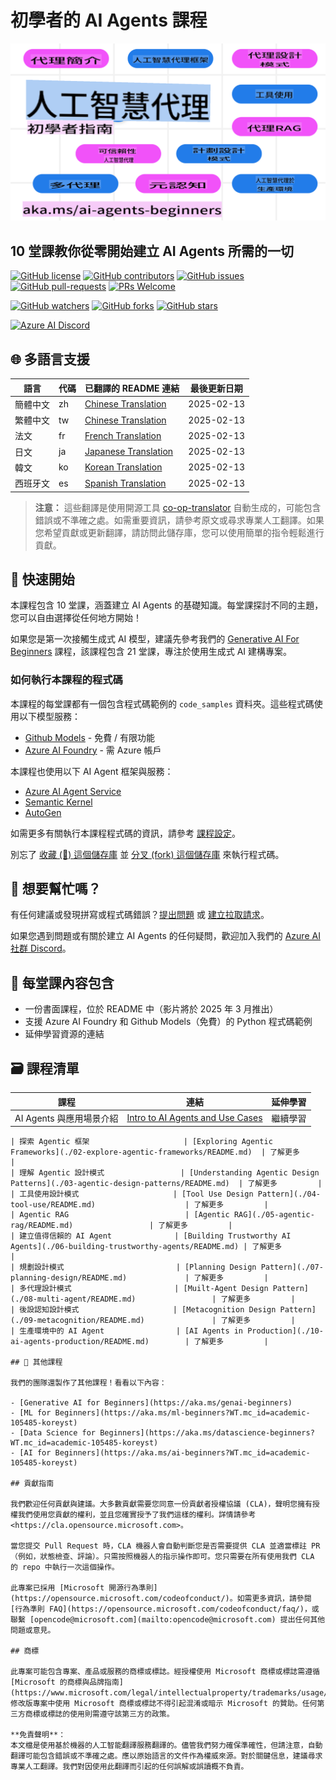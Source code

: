 # 初學者的 AI Agents 課程

![Generative AI For Beginners](../../translated_images/repo-thumbnail.fdd5f487bb7274d4a08459d76907ec4914de268c99637e9af082b1d3eb0730e2.tw.png?WT.mc_id=academic-105485-koreyst)

## 10 堂課教你從零開始建立 AI Agents 所需的一切

[![GitHub license](https://img.shields.io/github/license/microsoft/ai-agents-for-beginners.svg)](https://github.com/microsoft/ai-agents-for-beginners/blob/master/LICENSE?WT.mc_id=academic-105485-koreyst)
[![GitHub contributors](https://img.shields.io/github/contributors/microsoft/ai-agents-for-beginners.svg)](https://GitHub.com/microsoft/ai-agents-for-beginners/graphs/contributors/?WT.mc_id=academic-105485-koreyst)
[![GitHub issues](https://img.shields.io/github/issues/microsoft/ai-agents-for-beginners.svg)](https://GitHub.com/microsoft/ai-agents-for-beginners/issues/?WT.mc_id=academic-105485-koreyst)
[![GitHub pull-requests](https://img.shields.io/github/issues-pr/microsoft/ai-agents-for-beginners.svg)](https://GitHub.com/microsoft/ai-agents-for-beginners/pulls/?WT.mc_id=academic-105485-koreyst)
[![PRs Welcome](https://img.shields.io/badge/PRs-welcome-brightgreen.svg?style=flat-square)](http://makeapullrequest.com?WT.mc_id=academic-105485-koreyst)

[![GitHub watchers](https://img.shields.io/github/watchers/microsoft/ai-agents-for-beginners.svg?style=social&label=Watch)](https://GitHub.com/microsoft/ai-agents-for-beginners/watchers/?WT.mc_id=academic-105485-koreyst)
[![GitHub forks](https://img.shields.io/github/forks/microsoft/ai-agents-for-beginners.svg?style=social&label=Fork)](https://GitHub.com/microsoft/ai-agents-for-beginners/network/?WT.mc_id=academic-105485-koreyst)
[![GitHub stars](https://img.shields.io/github/stars/microsoft/ai-agents-for-beginners.svg?style=social&label=Star)](https://GitHub.com/microsoft/ai-agents-for-beginners/stargazers/?WT.mc_id=academic-105485-koreyst)

[![Azure AI Discord](https://dcbadge.limes.pink/api/server/kzRShWzttr)](https://discord.gg/kzRShWzttr)

## 🌐 多語言支援

| 語言                  | 代碼 | 已翻譯的 README 連結                                   | 最後更新日期   |
|-----------------------|------|-----------------------------------------------------|--------------|
| 簡體中文              | zh   | [Chinese Translation](../zh/README.md)  | 2025-02-13   |
| 繁體中文              | tw   | [Chinese Translation](./README.md)  | 2025-02-13   |
| 法文                  | fr   | [French Translation](../fr/README.md)   | 2025-02-13   |
| 日文                  | ja   | [Japanese Translation](../ja/README.md) | 2025-02-13   |
| 韓文                  | ko   | [Korean Translation](../ko/README.md)   | 2025-02-13   |
| 西班牙文              | es   | [Spanish Translation](../es/README.md)  | 2025-02-13   |

> **注意：**
> 這些翻譯是使用開源工具 [co-op-translator](https://github.com/Azure/co-op-translator) 自動生成的，可能包含錯誤或不準確之處。如需重要資訊，請參考原文或尋求專業人工翻譯。如果您希望貢獻或更新翻譯，請訪問此儲存庫，您可以使用簡單的指令輕鬆進行貢獻。

## 🌱 快速開始

本課程包含 10 堂課，涵蓋建立 AI Agents 的基礎知識。每堂課探討不同的主題，您可以自由選擇從任何地方開始！

如果您是第一次接觸生成式 AI 模型，建議先參考我們的 [Generative AI For Beginners](https://aka.ms/genai-beginners) 課程，該課程包含 21 堂課，專注於使用生成式 AI 建構專案。

### 如何執行本課程的程式碼

本課程的每堂課都有一個包含程式碼範例的 `code_samples` 資料夾。這些程式碼使用以下模型服務：

- [Github Models](https://aka.ms/ai-agents-beginners/github-models) - 免費 / 有限功能
- [Azure AI Foundry](https://aka.ms/ai-agents-beginners/ai-foundry) - 需 Azure 帳戶

本課程也使用以下 AI Agent 框架與服務：

- [Azure AI Agent Service](https://aka.ms/ai-agents-beginners/ai-agent-service)
- [Semantic Kernel](https://aka.ms/ai-agents-beginners/semantic-kernel)
- [AutoGen](https://aka.ms/ai-agents/autogen)

如需更多有關執行本課程程式碼的資訊，請參考 [課程設定](./00-course-setup/README.md)。

別忘了 [收藏 (🌟) 這個儲存庫](https://docs.github.com/en/get-started/exploring-projects-on-github/saving-repositories-with-stars?WT.mc_id=academic-105485-koreyst) 並 [分叉 (fork) 這個儲存庫](https://github.com/microsoft/ai-agents-for-beginners/fork) 來執行程式碼。

## 🙏 想要幫忙嗎？

有任何建議或發現拼寫或程式碼錯誤？[提出問題](https://github.com/microsoft/ai-agents-for-beginners/issues?WT.mc_id=academic-105485-koreyst) 或 [建立拉取請求](https://github.com/microsoft/ai-agents-for-beginners/pulls?WT.mc_id=academic-105485-koreyst)。

如果您遇到問題或有關於建立 AI Agents 的任何疑問，歡迎加入我們的 [Azure AI 社群 Discord](https://discord.gg/kzRShWzttr)。

## 📂 每堂課內容包含

- 一份書面課程，位於 README 中（影片將於 2025 年 3 月推出）
- 支援 Azure AI Foundry 和 Github Models（免費）的 Python 程式碼範例
- 延伸學習資源的連結

## 🗃️ 課程清單

| **課程**                             | **連結**                                   | **延伸學習**     |
|--------------------------------------|--------------------------------------------|------------------|
| AI Agents 與應用場景介紹             | [Intro to AI Agents and Use Cases](./01-intro-to-ai-agents/README.md) | 繼續學習         |
```
| 探索 Agentic 框架                     | [Exploring Agentic Frameworks](./02-explore-agentic-frameworks/README.md)  | 了解更多         |
| 理解 Agentic 設計模式                 | [Understanding Agentic Design Patterns](./03-agentic-design-patterns/README.md)  | 了解更多         |
| 工具使用設計模式                     | [Tool Use Design Pattern](./04-tool-use/README.md)                    | 了解更多         |
| Agentic RAG                          | [Agentic RAG](./05-agentic-rag/README.md)                 | 了解更多         |
| 建立值得信賴的 AI Agent              | [Building Trustworthy AI Agents](./06-building-trustworthy-agents/README.md) | 了解更多         |
| 規劃設計模式                         | [Planning Design Pattern](./07-planning-design/README.md)             | 了解更多         |
| 多代理設計模式                       | [Muilt-Agent Design Pattern](./08-multi-agent/README.md)                 | 了解更多         |
| 後設認知設計模式                     | [Metacognition Design Pattern](./09-metacognition/README.md)               | 了解更多         |
| 生產環境中的 AI Agent                | [AI Agents in Production](./10-ai-agents-production/README.md)        | 了解更多         |

## 🎒 其他課程

我們的團隊還製作了其他課程！看看以下內容：

- [Generative AI for Beginners](https://aka.ms/genai-beginners)
- [ML for Beginners](https://aka.ms/ml-beginners?WT.mc_id=academic-105485-koreyst)
- [Data Science for Beginners](https://aka.ms/datascience-beginners?WT.mc_id=academic-105485-koreyst)
- [AI for Beginners](https://aka.ms/ai-beginners?WT.mc_id=academic-105485-koreyst)

## 貢獻指南

我們歡迎任何貢獻與建議。大多數貢獻需要您同意一份貢獻者授權協議 (CLA)，聲明您擁有授權我們使用您貢獻的權利，並且您確實授予了我們這樣的權利。詳情請參考 <https://cla.opensource.microsoft.com>。

當您提交 Pull Request 時，CLA 機器人會自動判斷您是否需要提供 CLA 並適當標註 PR（例如，狀態檢查、評論）。只需按照機器人的指示操作即可。您只需要在所有使用我們 CLA 的 repo 中執行一次這個操作。

此專案已採用 [Microsoft 開源行為準則](https://opensource.microsoft.com/codeofconduct/)。如需更多資訊，請參閱 [行為準則 FAQ](https://opensource.microsoft.com/codeofconduct/faq/)，或聯繫 [opencode@microsoft.com](mailto:opencode@microsoft.com) 提出任何其他問題或意見。

## 商標

此專案可能包含專案、產品或服務的商標或標誌。經授權使用 Microsoft 商標或標誌需遵循 [Microsoft 的商標與品牌指南](https://www.microsoft.com/legal/intellectualproperty/trademarks/usage/general)。修改版專案中使用 Microsoft 商標或標誌不得引起混淆或暗示 Microsoft 的贊助。任何第三方商標或標誌的使用則需遵守該第三方的政策。

**免責聲明**：  
本文檔是使用基於機器的人工智能翻譯服務翻譯的。儘管我們努力確保準確性，但請注意，自動翻譯可能包含錯誤或不準確之處。應以原始語言的文件作為權威來源。對於關鍵信息，建議尋求專業人工翻譯。我們對因使用此翻譯而引起的任何誤解或誤讀概不負責。